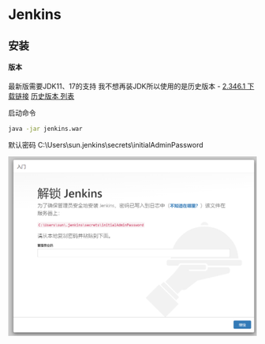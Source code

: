 # Jenkins

## 安装

#### 版本

最新版需要JDK11、17的支持
我不想再装JDK所以使用的是历史版本 - [2.346.1 下载链接](https://get.jenkins.io/war-stable/2.346.1/)    [历史版本 列表](https://get.jenkins.io/war-stable/)

启动命令

~~~bash
java -jar jenkins.war
~~~

默认密码 C:\Users\sun\.jenkins\secrets\initialAdminPassword

![image-20230704140627272](../img/image-20230704140627272.png)























